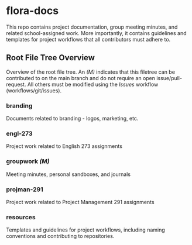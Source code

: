 # flora-docs

This repo contains project documentation, group meeting minutes, and related school-assigned work. More importantly, it contains guidelines and templates for project workflows that all contributors must adhere to.

## Root File Tree Overview

Overview of the root file tree. An *(M)* indicates that this filetree can be contributed to on the main branch and do not require an open issue/pull-request. All others must be modified using the *Issues* workflow (<link>workflows/git/issues</link>).

### branding
Documents related to branding - logos, marketing, etc.

### engl-273
Project work related to English 273 assignments

### groupwork *(M)*
Meeting minutes, personal sandboxes, and journals

### projman-291
Project work related to Project Management 291 assignments

### resources
Templates and guidelines for project workflows, including naming conventions and contributing to repositories.